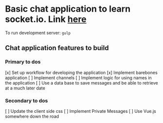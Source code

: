 # Basic chat application to learn socket.io. Link [here](https://jasperchat.heroku.com)

To run development server: 
`gulp`

## Chat application features to build

### Primary to dos
[x] Set up workflow for developing the application
[x] Implement barebones application
[ ] Implement channels
[ ] Implement logic for using names in the application
[ ] Use a data base to save messages and be able to retrieve at a much later date

### Secondary to dos
[ ] Update the client side css
[ ] Implement Private Messages
[ ] Use Vue.js somewhere down the road
